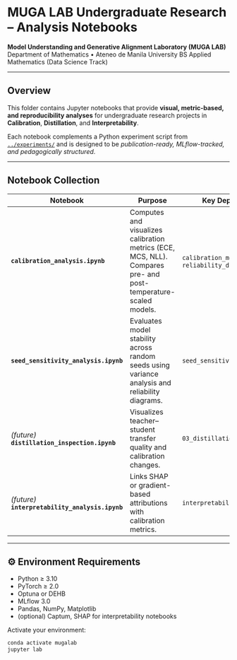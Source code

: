 # MUGA LAB Undergraduate Research – Analysis Notebooks

**Model Understanding and Generative Alignment Laboratory (MUGA LAB)**  
Department of Mathematics • Ateneo de Manila University 
BS Applied Mathematics (Data Science Track)

---

## Overview

This folder contains Jupyter notebooks that provide **visual, metric-based, and reproducibility analyses**
for undergraduate research projects in **Calibration**, **Distillation**, and **Interpretability**.

Each notebook complements a Python experiment script from
[`../experiments/`](../experiments/) and is designed to be
*publication-ready, MLflow-tracked, and pedagogically structured*.

---

## Notebook Collection

| Notebook | Purpose | Key Dependencies |
|-----------|----------|------------------|
| **`calibration_analysis.ipynb`** | Computes and visualizes calibration metrics (ECE, MCS, NLL). Compares pre- and post-temperature-scaled models. | `calibration_metrics.py`, `reliability_diagram_utils.py` |
| **`seed_sensitivity_analysis.ipynb`** | Evaluates model stability across random seeds using variance analysis and reliability diagrams. | `seed_sensitivity_utils.py` |
| *(future)* **`distillation_inspection.ipynb`** | Visualizes teacher–student transfer quality and calibration changes. | `03_distillation_experiment.py` |
| *(future)* **`interpretability_analysis.ipynb`** | Links SHAP or gradient-based attributions with calibration metrics. | `interpretability_utils.py` |

---

## ⚙️ Environment Requirements

- Python ≥ 3.10  
- PyTorch ≥ 2.0  
- Optuna or DEHB  
- MLflow 3.0  
- Pandas, NumPy, Matplotlib  
- (optional) Captum, SHAP for interpretability notebooks  

Activate your environment:

```bash
conda activate mugalab
jupyter lab
